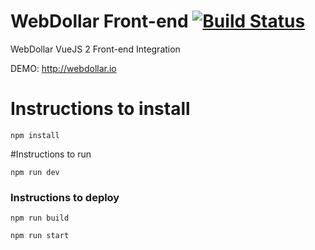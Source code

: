# WebDollar Front-end [![Build Status](https://travis-ci.org/WebDollar/vue-Frontend.svg?branch=master)](https://travis-ci.org/WebDollar/vue-Frontend)

WebDollar VueJS 2 Front-end Integration

DEMO: http://webdollar.io


# Instructions to install

`npm install`


#Instructions to run

`npm run dev`

### Instructions to deploy
`npm run build`

`npm run start`

